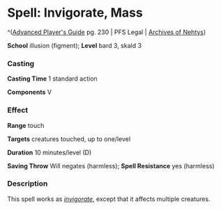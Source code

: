 # Spell: Invigorate, Mass

^([Advanced Player's Guide][ss-mass-invigorate] pg. 230 | PFS Legal | [Archives of Nehtys][sn-mass-invigorate])

**School** illusion (figment); **Level** bard 3, skald 3

### Casting

**Casting Time** 1 standard action

**Components** V

### Effect

**Range** touch

**Targets** creatures touched, up to one/level

**Duration** 10 minutes/level (D)

**Saving Throw** Will negates (harmless); **Spell Resistance** yes (harmless)

### Description

This spell works as _[invigorate]_, except that it affects multiple creatures.

[ss-mass-invigorate]: http://paizo.com/pathfinderRPG/v57
[sn-mass-invigorate]: http://www.archivesofnethys.com/SpellDisplay.aspx?ItemName=Invigorate%2C%20Mass
[invigorate]: http://www.archivesofnethys.com/SpellDisplay.aspx?ItemName=invigorate